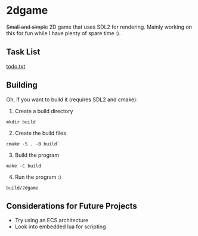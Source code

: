 # 2dgame
~~Small and simple~~ 2D game that uses SDL2 for rendering. Mainly working on this for fun while I have plenty of spare time :).

## Task List
[todo.txt](todo.txt)

## Building
Oh, if you want to build it (requires SDL2 and cmake): 

1. Create a build directory
  ```
  mkdir build
  ```

2. Create the build files
  ```
  cmake -S . -B build`
  ```

3. Build the program
  ```
  make -C build
  ```

4. Run the program :)
  ```
  build/2dgame
  ```

## Considerations for Future Projects

- Try using an ECS architecture
- Look into embedded lua for scripting
